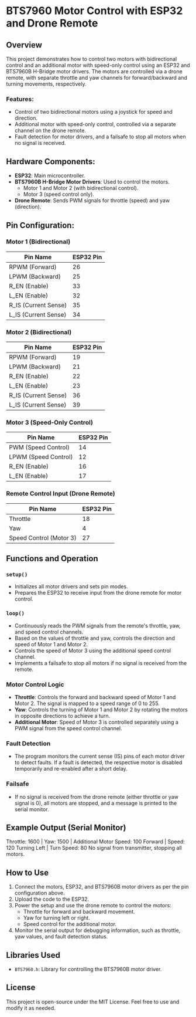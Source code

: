 # BTS7960 Motor Control with ESP32 and Drone Remote

## Overview

This project demonstrates how to control two motors with bidirectional control and an additional motor with speed-only control using an ESP32 and BTS7960B H-Bridge motor drivers. The motors are controlled via a drone remote, with separate throttle and yaw channels for forward/backward and turning movements, respectively.

### Features:
- Control of two bidirectional motors using a joystick for speed and direction.
- Additional motor with speed-only control, controlled via a separate channel on the drone remote.
- Fault detection for motor drivers, and a failsafe to stop all motors when no signal is received.

## Hardware Components:
- **ESP32**: Main microcontroller.
- **BTS7960B H-Bridge Motor Drivers**: Used to control the motors.
  - Motor 1 and Motor 2 (with bidirectional control).
  - Motor 3 (speed control only).
- **Drone Remote**: Sends PWM signals for throttle (speed) and yaw (direction).

## Pin Configuration:

### Motor 1 (Bidirectional)
| Pin Name          | ESP32 Pin |
|-------------------|-----------|
| RPWM (Forward)    | 26        |
| LPWM (Backward)   | 25        |
| R_EN (Enable)     | 33        |
| L_EN (Enable)     | 32        |
| R_IS (Current Sense) | 35     |
| L_IS (Current Sense) | 34     |

### Motor 2 (Bidirectional)
| Pin Name          | ESP32 Pin |
|-------------------|-----------|
| RPWM (Forward)    | 19        |
| LPWM (Backward)   | 21        |
| R_EN (Enable)     | 22        |
| L_EN (Enable)     | 23        |
| R_IS (Current Sense) | 36     |
| L_IS (Current Sense) | 39     |

### Motor 3 (Speed-Only Control)
| Pin Name          | ESP32 Pin |
|-------------------|-----------|
| PWM (Speed Control) | 14       |
| LPWM (Speed Control) | 12      |
| R_EN (Enable)     | 16        |
| L_EN (Enable)     | 17        |

### Remote Control Input (Drone Remote)
| Pin Name          | ESP32 Pin |
|-------------------|-----------|
| Throttle          | 18        |
| Yaw               | 4         |
| Speed Control (Motor 3) | 27 |

## Functions and Operation

### `setup()`
- Initializes all motor drivers and sets pin modes.
- Prepares the ESP32 to receive input from the drone remote for motor control.

### `loop()`
- Continuously reads the PWM signals from the remote's throttle, yaw, and speed control channels.
- Based on the values of throttle and yaw, controls the direction and speed of Motor 1 and Motor 2.
- Controls the speed of Motor 3 using the additional speed control channel.
- Implements a failsafe to stop all motors if no signal is received from the remote.

### Motor Control Logic
- **Throttle**: Controls the forward and backward speed of Motor 1 and Motor 2. The signal is mapped to a speed range of 0 to 255.
- **Yaw**: Controls the turning of Motor 1 and Motor 2 by rotating the motors in opposite directions to achieve a turn.
- **Additional Motor**: Speed of Motor 3 is controlled separately using a PWM signal from the speed control channel.

### Fault Detection
- The program monitors the current sense (IS) pins of each motor driver to detect faults. If a fault is detected, the respective motor is disabled temporarily and re-enabled after a short delay.

### Failsafe
- If no signal is received from the drone remote (either throttle or yaw signal is 0), all motors are stopped, and a message is printed to the serial monitor.

## Example Output (Serial Monitor)

Throttle: 1600 | Yaw: 1500 | Additional Motor Speed: 100 Forward | Speed: 120 Turning Left | Turn Speed: 80 No signal from transmitter, stopping all motors.

## How to Use

1. Connect the motors, ESP32, and BTS7960B motor drivers as per the pin configuration above.
2. Upload the code to the ESP32.
3. Power the setup and use the drone remote to control the motors:
    - Throttle for forward and backward movement.
    - Yaw for turning left or right.
    - Speed control for the additional motor.
4. Monitor the serial output for debugging information, such as throttle, yaw values, and fault detection status.

## Libraries Used
- `BTS7960.h`: Library for controlling the BTS7960B motor driver.

## License
This project is open-source under the MIT License. Feel free to use and modify it as needed.


